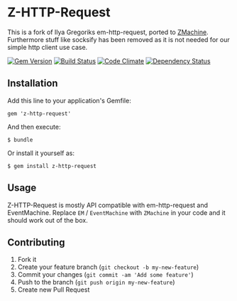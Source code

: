 # Z-HTTP-Request

This is a fork of Ilya Gregoriks em-http-request, ported to
[ZMachine](https://github.com/liquidm/zmachine). Furthermore stuff like
socksify has been removed as it is not needed for our simple http client use
case.

[![Gem Version](https://badge.fury.io/rb/z-http-request.png)](http://badge.fury.io/rb/z-http-request)
[![Build Status](https://travis-ci.org/liquidm/z-http-request.png)](https://travis-ci.org/liquidm/z-http-request)
[![Code Climate](https://codeclimate.com/github/liquidm/z-http-request.png)](https://codeclimate.com/github/liquidm/z-http-request)
[![Dependency Status](https://gemnasium.com/liquidm/z-http-request.png)](https://gemnasium.com/liquidm/z-http-request)

## Installation

Add this line to your application's Gemfile:

    gem 'z-http-request'

And then execute:

    $ bundle

Or install it yourself as:

    $ gem install z-http-request

## Usage

Z-HTTP-Request is mostly API compatible with em-http-request and EventMachine.
Replace `EM` / `EventMachine` with `ZMachine` in your code and it should work
out of the box.

## Contributing

1. Fork it
2. Create your feature branch (`git checkout -b my-new-feature`)
3. Commit your changes (`git commit -am 'Add some feature'`)
4. Push to the branch (`git push origin my-new-feature`)
5. Create new Pull Request
